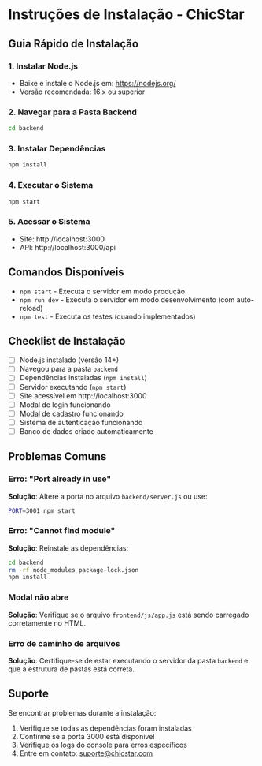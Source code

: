 # Instruções de Instalação - ChicStar

## Guia Rápido de Instalação

### 1. Instalar Node.js
- Baixe e instale o Node.js em: https://nodejs.org/
- Versão recomendada: 16.x ou superior

### 2. Navegar para a Pasta Backend
```bash
cd backend
```

### 3. Instalar Dependências
```bash
npm install
```

### 4. Executar o Sistema
```bash
npm start
```

### 5. Acessar o Sistema
- Site: http://localhost:3000
- API: http://localhost:3000/api

## Comandos Disponíveis

- `npm start` - Executa o servidor em modo produção
- `npm run dev` - Executa o servidor em modo desenvolvimento (com auto-reload)
- `npm test` - Executa os testes (quando implementados)

## Checklist de Instalação

- [ ] Node.js instalado (versão 14+)
- [ ] Navegou para a pasta `backend`
- [ ] Dependências instaladas (`npm install`)
- [ ] Servidor executando (`npm start`)
- [ ] Site acessível em http://localhost:3000
- [ ] Modal de login funcionando
- [ ] Modal de cadastro funcionando
- [ ] Sistema de autenticação funcionando
- [ ] Banco de dados criado automaticamente

## Problemas Comuns

### Erro: "Port already in use"
**Solução**: Altere a porta no arquivo `backend/server.js` ou use:
```bash
PORT=3001 npm start
```

### Erro: "Cannot find module"
**Solução**: Reinstale as dependências:
```bash
cd backend
rm -rf node_modules package-lock.json
npm install
```

### Modal não abre
**Solução**: Verifique se o arquivo `frontend/js/app.js` está sendo carregado corretamente no HTML.

### Erro de caminho de arquivos
**Solução**: Certifique-se de estar executando o servidor da pasta `backend` e que a estrutura de pastas está correta.

## Suporte

Se encontrar problemas durante a instalação:
1. Verifique se todas as dependências foram instaladas
2. Confirme se a porta 3000 está disponível
3. Verifique os logs do console para erros específicos
4. Entre em contato: suporte@chicstar.com
